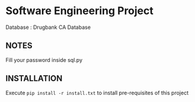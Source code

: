 # Software Engineering Project

Database : Drugbank CA Database

## NOTES

Fill your password inside sql.py

## INSTALLATION

Execute `pip install -r install.txt` to install pre-requisites of this project